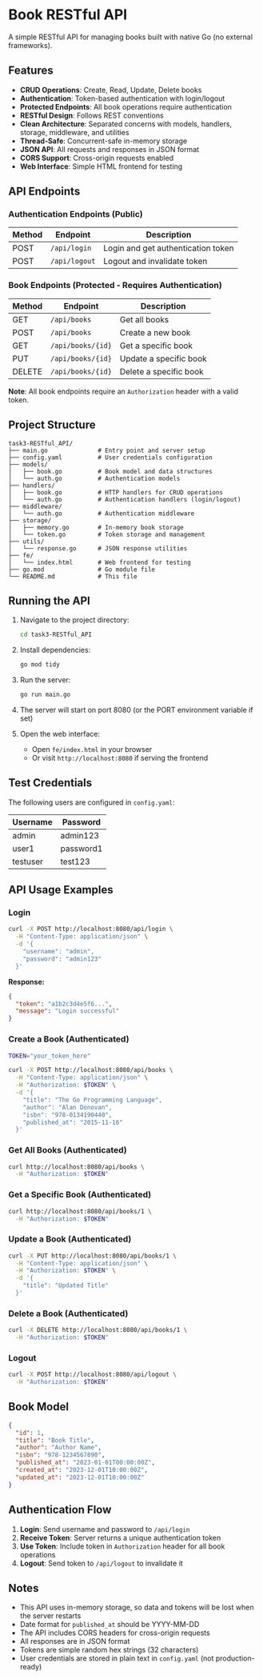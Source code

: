 # Book RESTful API

A simple RESTful API for managing books built with native Go (no external frameworks).

## Features

- **CRUD Operations**: Create, Read, Update, Delete books
- **Authentication**: Token-based authentication with login/logout
- **Protected Endpoints**: All book operations require authentication
- **RESTful Design**: Follows REST conventions
- **Clean Architecture**: Separated concerns with models, handlers, storage, middleware, and utilities
- **Thread-Safe**: Concurrent-safe in-memory storage
- **JSON API**: All requests and responses in JSON format
- **CORS Support**: Cross-origin requests enabled
- **Web Interface**: Simple HTML frontend for testing

## API Endpoints

### Authentication Endpoints (Public)

| Method | Endpoint | Description |
|--------|----------|-------------|
| POST | `/api/login` | Login and get authentication token |
| POST | `/api/logout` | Logout and invalidate token |

### Book Endpoints (Protected - Requires Authentication)

| Method | Endpoint | Description |
|--------|----------|-------------|
| GET | `/api/books` | Get all books |
| POST | `/api/books` | Create a new book |
| GET | `/api/books/{id}` | Get a specific book |
| PUT | `/api/books/{id}` | Update a specific book |
| DELETE | `/api/books/{id}` | Delete a specific book |

**Note**: All book endpoints require an `Authorization` header with a valid token.

## Project Structure

```
task3-RESTful_API/
├── main.go              # Entry point and server setup
├── config.yaml          # User credentials configuration
├── models/
│   ├── book.go          # Book model and data structures
│   └── auth.go          # Authentication models
├── handlers/
│   ├── book.go          # HTTP handlers for CRUD operations
│   └── auth.go          # Authentication handlers (login/logout)
├── middleware/
│   └── auth.go          # Authentication middleware
├── storage/
│   ├── memory.go        # In-memory book storage
│   └── token.go         # Token storage and management
├── utils/
│   └── response.go      # JSON response utilities
├── fe/
│   └── index.html       # Web frontend for testing
├── go.mod               # Go module file
└── README.md            # This file
```

## Running the API

1. Navigate to the project directory:
   ```bash
   cd task3-RESTful_API
   ```

2. Install dependencies:
   ```bash
   go mod tidy
   ```

3. Run the server:
   ```bash
   go run main.go
   ```

4. The server will start on port 8080 (or the PORT environment variable if set)

5. Open the web interface:
   - Open `fe/index.html` in your browser
   - Or visit `http://localhost:8080` if serving the frontend

## Test Credentials

The following users are configured in `config.yaml`:

| Username | Password |
|----------|----------|
| admin | admin123 |
| user1 | password1 |
| testuser | test123 |

## API Usage Examples

### Login
```bash
curl -X POST http://localhost:8080/api/login \
  -H "Content-Type: application/json" \
  -d '{
    "username": "admin",
    "password": "admin123"
  }'
```

**Response:**
```json
{
  "token": "a1b2c3d4e5f6...",
  "message": "Login successful"
}
```

### Create a Book (Authenticated)
```bash
TOKEN="your_token_here"

curl -X POST http://localhost:8080/api/books \
  -H "Content-Type: application/json" \
  -H "Authorization: $TOKEN" \
  -d '{
    "title": "The Go Programming Language",
    "author": "Alan Donovan",
    "isbn": "978-0134190440",
    "published_at": "2015-11-16"
  }'
```

### Get All Books (Authenticated)
```bash
curl http://localhost:8080/api/books \
  -H "Authorization: $TOKEN"
```

### Get a Specific Book (Authenticated)
```bash
curl http://localhost:8080/api/books/1 \
  -H "Authorization: $TOKEN"
```

### Update a Book (Authenticated)
```bash
curl -X PUT http://localhost:8080/api/books/1 \
  -H "Content-Type: application/json" \
  -H "Authorization: $TOKEN" \
  -d '{
    "title": "Updated Title"
  }'
```

### Delete a Book (Authenticated)
```bash
curl -X DELETE http://localhost:8080/api/books/1 \
  -H "Authorization: $TOKEN"
```

### Logout
```bash
curl -X POST http://localhost:8080/api/logout \
  -H "Authorization: $TOKEN"
```

## Book Model

```json
{
  "id": 1,
  "title": "Book Title",
  "author": "Author Name",
  "isbn": "978-1234567890",
  "published_at": "2023-01-01T00:00:00Z",
  "created_at": "2023-12-01T10:00:00Z",
  "updated_at": "2023-12-01T10:00:00Z"
}
```

## Authentication Flow

1. **Login**: Send username and password to `/api/login`
2. **Receive Token**: Server returns a unique authentication token
3. **Use Token**: Include token in `Authorization` header for all book operations
4. **Logout**: Send token to `/api/logout` to invalidate it

## Notes

- This API uses in-memory storage, so data and tokens will be lost when the server restarts
- Date format for `published_at` should be YYYY-MM-DD
- The API includes CORS headers for cross-origin requests
- All responses are in JSON format
- Tokens are simple random hex strings (32 characters)
- User credentials are stored in plain text in `config.yaml` (not production-ready)
